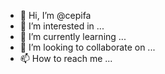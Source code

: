 - 👋 Hi, I’m @cepifa
- 👀 I’m interested in ...
- 🌱 I’m currently learning ...
- 💞️ I’m looking to collaborate on ...
- 📫 How to reach me ...

<!---
cepifa/cepifa is a ✨ special ✨ repository because its `README.md` (this file) appears on your GitHub profile.
You can click the Preview link to take a look at your changes.
--->
